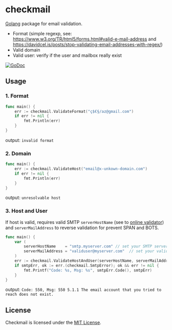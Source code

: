 # checkmail
[Golang](http://golang.org/) package for email validation.

 - Format (simple regexp, see: https://www.w3.org/TR/html5/forms.html#valid-e-mail-address and https://davidcel.is/posts/stop-validating-email-addresses-with-regex/)
 - Valid domain
 - Valid user: verify if the user and mailbox really exist

[![GoDoc](https://godoc.org/github.com/badoux/checkmail?status.png)](https://godoc.org/github.com/badoux/checkmail)

## Usage

### 1. Format
```go
func main() {
    err := checkmail.ValidateFormat("ç$€§/az@gmail.com")
    if err != nil {
        fmt.Println(err)
    }
}
```
output: `invalid format`

### 2. Domain
```go
func main() {
    err := checkmail.ValidateHost("email@x-unkown-domain.com")
    if err != nil {
        fmt.Println(err)
    }
}
```
output: `unresolvable host`

### 3. Host and User

If host is valid, requires valid SMTP `serverHostName` (see to [online validator](https://mxtoolbox.com/SuperTool.aspx)) and `serverMailAddress` to reverse validation 
for prevent SPAN and BOTS.

```go
func main() {
    var (
        serverHostName    = "smtp.myserver.com" // set your SMTP server here
        serverMailAddress = "validuser@myserver.com"  // set your valid mail address here
    )
    err := checkmail.ValidateHostAndUser(serverHostName, serverMailAddress, "unknown-user-129083726@gmail.com")
    if smtpErr, ok := err.(checkmail.SmtpError); ok && err != nil {
        fmt.Printf("Code: %s, Msg: %s", smtpErr.Code(), smtpErr)
    }
}
```
output: `Code: 550, Msg: 550 5.1.1 The email account that you tried to reach does not exist.`

## License

Checkmail is licensed under the [MIT License](./LICENSE).
